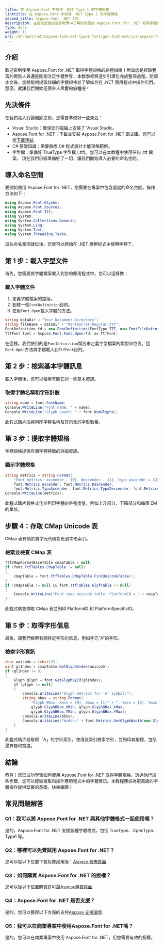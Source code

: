 ```yaml
---
title: 在 Aspose.Font 中取得 .NET Type 1 的字體規格
linktitle: 在 Aspose.Font 中取得 .NET Type 1 的字體規格
second_title: Aspose.Font .NET API
description: 在這個全面的逐步教學中了解如何使用 Aspose.Font for .NET 取得字體規格。適合任何級別的開發人員！
type: docs
weight: 11
url: /zh-hant/net/aspose-font-net-type1-font/get-font-metrics-aspose-font-net-type1/
---
```

## 介紹
歡迎來到使用 Aspose.Font for .NET 取得字體規格的終極指南！無論您是經驗豐富的開發人員還是剛剛涉足字體世界，本教學都將逐步引導您完成整個過程。閱讀本文後，您將能夠提取詳細的字體規格並了解如何在 .NET 應用程式中操作它們。那麼，就讓我們開始這個令人興奮的旅程吧！
## 先決條件
在我們深入討論細節之前，您需要準備好一些東西：
- Visual Studio：確保您的電腦上安裝了 Visual Studio。
-  Aspose.Font for .NET：下載並安裝 Aspose.Font for .NET 函式庫。您可以從[下載連結](https://releases.aspose.com/font/net/).
- C# 基礎知識：需要熟悉 C# 程式設計才能理解範例。
- 字型檔：準備好 TrueType 字型檔 (.ttf)。您可以在本教程中使用任何 .ttf 檔案。
現在我們已經準備好了一切，讓我們開始導入必要的命名空間。
## 導入命名空間
要開始使用 Aspose.Font for .NET，您需要在專案中包含適當的命名空間。操作方法如下：
```csharp
using Aspose.Font.Glyphs;
using Aspose.Font.Sources;
using Aspose.Font.Ttf;
using System;
using System.Collections.Generic;
using System.Linq;
using System.Text;
using System.Threading.Tasks;
```
這些命名空間就位後，您就可以開始在 .NET 應用程式中使用字體了。
## 第 1 步：載入字型文件
首先，您需要將字體檔案載入到您的應用程式中。您可以這樣做：
### 載入字體文件
1. 定義字體檔案的路徑。 
2. 創建一個`FontDefinition`目的。
3. 使用`Font.Open`載入字體的方法。
```csharp
string dataDir = "Your Document Directory";
string fileName = dataDir + "Montserrat-Regular.ttf";
FontDefinition fd = new FontDefinition(FontType.TTF, new FontFileDefinition("ttf", new FileSystemStreamSource(fileName)));
TtfFont font = Aspose.Font.Font.Open(fd) as TtfFont;
```
在這裡，我們使用的是`FontDefinition`類別來定義字型檔案的類型和位置。這`Font.Open`方法將字體載入到`TtfFont`目的。
## 第 2 步：檢索基本字體訊息
載入字體後，您可以檢索有關它的一些基本資訊。
### 取得字體名稱和字形計數
```csharp
string name = font.FontName;
Console.WriteLine("Font name: " + name);
Console.WriteLine("Glyph count: " + font.NumGlyphs);
```
此程式碼片段將列印字體名稱及其包含的字形數量。
## 第 3 步：提取字體規格
字體規格提供有關字體特徵的詳細資訊。
### 顯示字體規格
```csharp
string metrics = string.Format(
    "Font metrics: ascender - {0}, descender - {1}, typo ascender = {2}, typo descender = {3}, UnitsPerEm = {4}",
    font.Metrics.Ascender, font.Metrics.Descender,
    font.Metrics.TypoAscender, font.Metrics.TypoDescender, font.Metrics.UnitsPerEM);
Console.WriteLine(metrics);
```
此程式碼片段格式化並列印字體的各種度量，例如上升部分、下降部分和每個 EM 的單位。
## 步驟 4：存取 CMap Unicode 表
CMap 表有助於將字元代碼對應到字形索引。
### 檢索並檢查 CMap 表
```csharp
TtfCMapFormatBaseTable cmapTable = null;
if (font.TtfTables.CMapTable != null)
{
    cmapTable = font.TtfTables.CMapTable.FindUnicodeTable();
}
if (cmapTable != null && font.TtfTables.GlyfTable != null)
{
    Console.WriteLine("Font cmap unicode table: PlatformID = " + cmapTable.PlatformId + ", PlatformSpecificID = " + cmapTable.PlatformSpecificId);
}
```
此程式碼會擷取 CMap 表並列印 PlatformID 和 PlatformSpecificID。
## 第 5 步：取得字形信息
最後，讓我們檢索有關特定字形的信息，例如字元“A”的字形。
### 檢索字形資訊
```csharp
char unicode = (char)65;
uint glIndex = cmapTable.GetGlyphIndex(unicode);
if (glIndex != 0)
{
    Glyph glyph = font.GetGlyphById(glIndex);
    if (glyph != null)
    {
        Console.WriteLine("Glyph metrics for 'A' symbol:");
        string bbox = string.Format(
            "Glyph BBox: Xmin = {0}, Xmax = {1}" + ", Ymin = {2}, Ymax = {3}",
            glyph.GlyphBBox.XMin, glyph.GlyphBBox.XMax,
            glyph.GlyphBBox.YMin, glyph.GlyphBBox.YMax);
        Console.WriteLine(bbox);
        Console.WriteLine("Width:" + font.Metrics.GetGlyphWidth(new GlyphUInt32Id(glIndex)));
    }
}
```
此程式碼片段取得「A」的字形索引，使用該索引檢索字形，並列印其指標，包括邊界框和寬度。
## 結論
恭喜！您已成功學習如何使用 Aspose.Font for .NET 取得字體規格。透過執行這些步驟，您可以輕鬆提取和操作應用程式中的字體資訊。本教程應該為更高級的字體操作提供堅實的基礎。快樂編碼！
## 常見問題解答
### Q1：我可以將 Aspose.Font for .NET 與其他字體格式一起使用嗎？
是的，Aspose.Font for .NET 支援各種字體格式，包括 TrueType、OpenType、Type1 等。
### Q2：哪裡可以免費試用 Aspose.Font for .NET？
您可以從以下位置下載免費試用版：[Aspose 發佈頁面](https://releases.aspose.com/).
### Q3：如何購買 Aspose.Font for .NET 的授權？
您可以從以下位置購買許可證[Aspose購買頁面](https://purchase.aspose.com/buy).
### Q4：Aspose.Font for .NET 是否支援？
是的，您可以獲得以下方面的支持[Aspose 支援論壇](https://forum.aspose.com/c/font/41).
### Q5：我可以在商業專案中使用Aspose.Font for .NET嗎？
是的，您可以在商業專案中使用 Aspose.Font for .NET，但您需要有效的授權。